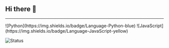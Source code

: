 ## Hi there 👋
<hr>
![Python](https://img.shields.io/badge/Language-Python-blue)
![JavaScript](https://img.shields.io/badge/Language-JavaScript-yellow)


![Status](https://img.shields.io/badge/Status-In%20Progress-brightgreen)


 
